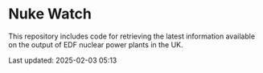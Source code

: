 # Nuke Watch

This repository includes code for retrieving the latest information available on the output of EDF nuclear power plants in the UK.

Last updated: 2025-02-03 05:13
